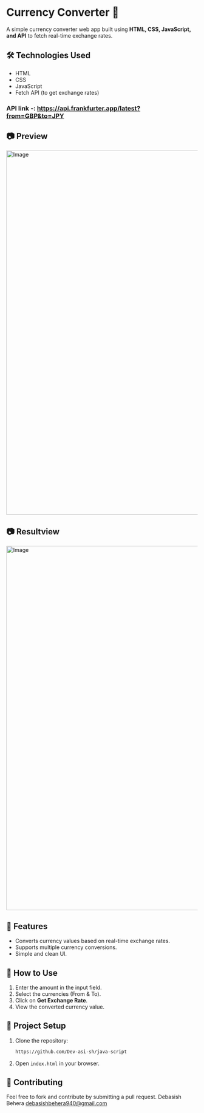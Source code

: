 # Currency Converter 💱

A simple currency converter web app built using **HTML, CSS, JavaScript, and API** to fetch real-time exchange rates.

## 🛠️ Technologies Used
- HTML
- CSS
- JavaScript
- Fetch API (to get exchange rates)
### API link -: https://api.frankfurter.app/latest?from=GBP&to=JPY
## 📷 Preview

<img width="960" alt="Image" src="https://github.com/user-attachments/assets/18f85c19-fd80-41ab-9ff8-027d60492bac" />

##  📷 Resultview

<img width="960" alt="Image" src="https://github.com/user-attachments/assets/d52a04ae-c83e-44d2-9f1e-b74b24d290a5" />


## 🚀 Features
- Converts currency values based on real-time exchange rates.
- Supports multiple currency conversions.
- Simple and clean UI.

## 🔧 How to Use
1. Enter the amount in the input field.
2. Select the currencies (From & To).
3. Click on **Get Exchange Rate**.
4. View the converted currency value.

## 📂 Project Setup
1. Clone the repository:
   ```sh
   https://github.com/Dev-asi-sh/java-script
   ```
2. Open `index.html` in your browser.


## 🤝 Contributing
Feel free to fork and contribute by submitting a pull request.
Debasish Behera
debasishbehera940@gmail.com
